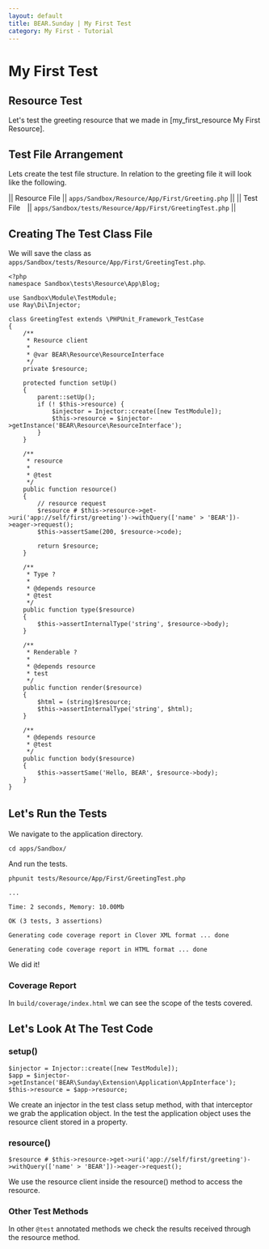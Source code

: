```yaml
---
layout: default
title: BEAR.Sunday | My First Test
category: My First - Tutorial
--- 
```


# My First Test

## Resource Test 

Let's test the greeting resource that we made in [my_first_resource My First Resource].

## Test File Arrangement 

Lets create the test file structure. In relation to the greeting file it will look like the following.

|| Resource File || `apps/Sandbox/Resource/App/First/Greeting.php` ||
|| Test File　|| `apps/Sandbox/tests/Resource/App/First/GreetingTest.php` ||

## Creating The Test Class File 

We will save the class as `apps/Sandbox/tests/Resource/App/First/GreetingTest.php`.

```
<?php
namespace Sandbox\tests\Resource\App\Blog;

use Sandbox\Module\TestModule;
use Ray\Di\Injector;

class GreetingTest extends \PHPUnit_Framework_TestCase
{
    /**
     * Resource client
     *
     * @var BEAR\Resource\ResourceInterface
     */
    private $resource;

    protected function setUp()
    {
        parent::setUp();
        if (! $this->resource) {
            $injector = Injector::create([new TestModule]);
            $this->resource = $injector->getInstance('BEAR\Resource\ResourceInterface');
        }
    }

    /**
     * resource
     *
     * @test
     */
    public function resource()
    {
        // resource request
        $resource # $this->resource->get->uri('app://self/first/greeting')->withQuery(['name' > 'BEAR'])->eager->request();
        $this->assertSame(200, $resource->code);

        return $resource;
    }

    /**
     * Type ?
     *
     * @depends resource
     * @test
     */
    public function type($resource)
    {
        $this->assertInternalType('string', $resource->body);
    }

    /**
     * Renderable ?
     *
     * @depends resource
     * test
     */
    public function render($resource)
    {
        $html = (string)$resource;
        $this->assertInternalType('string', $html);
    }

    /**
     * @depends resource
     * @test
     */
    public function body($resource)
    {
        $this->assertSame('Hello, BEAR', $resource->body);
    }
}
```

## Let's Run the Tests　


We navigate to the application directory.

```
cd apps/Sandbox/
```

And run the tests.
```
phpunit tests/Resource/App/First/GreetingTest.php
```

```
...

Time: 2 seconds, Memory: 10.00Mb

OK (3 tests, 3 assertions)

Generating code coverage report in Clover XML format ... done

Generating code coverage report in HTML format ... done
```
We did it!

### Coverage Report 

In `build/coverage/index.html` we can see the scope of the tests covered.

## Let's Look At The Test Code 

### setup() 
```
$injector = Injector::create([new TestModule]);
$app = $injector->getInstance('BEAR\Sunday\Extension\Application\AppInterface');
$this->resource = $app->resource;
```

We create an injector in the test class setup method, with that interceptor we grab the application object.
In the test the application object uses the resource client stored in a property.

### resource() 
```
$resource # $this->resource->get->uri('app://self/first/greeting')->withQuery(['name' > 'BEAR'])->eager->request();

```
We use the resource client inside the resource() method to access the resource.

### Other Test Methods 
In other `@test` annotated methods we check the results received through the resource method.